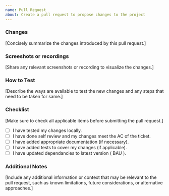 ```yaml
---
name: Pull Request
about: Create a pull request to propose changes to the project
---
```


### Changes

[Concisely summarize the changes introduced by this pull request.]

### Screeshots or recordings

[Share any relevant screenshots or recording to visualize the changes.]

### How to Test

[Describe the ways are available to test the new changes and any steps that need to be taken for same.]

### Checklist

[Make sure to check all applicable items before submitting the pull request.]

- [ ] I have tested my changes locally.
- [ ] I have done self review and my changes meet the AC of the ticket.
- [ ] I have added appropriate documentation (if necessary).
- [ ] I have added tests to cover my changes (if applicable).
- [ ] I have updated dependancies to latest version ( BAU ).

### Additional Notes

[Include any additional information or context that may be relevant to the pull request, such as known limitations, future considerations, or alternative approaches.]
